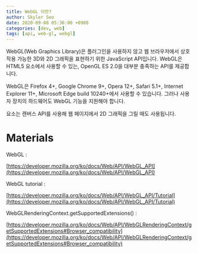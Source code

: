 ```yaml
---
title: WebGL 이란?
author: Skyler Seo
date: 2020-09-08 05:36:00 +0900
categories: [dev, web]
tags: [api, web-gl, webgl]
---
```


WebGL(Web Graphics Library)은 플러그인을 사용하지 않고 웹 브라우저에서 상호작용 가능한 3D와 2D 그래픽을 표현하기 위한 JavaScript API입니다. WebGL은 HTML5 **<canvas>** 요소에서 사용할 수 있는, OpenGL ES 2.0을 대부분 충족하는 API를 제공합니다.

WebGL은 Firefox 4+, Google Chrome 9+, Opera 12+, Safari 5.1+, Internet Explorer 11+, Microsoft Edge build 10240+에서 사용할 수 있습니다. 그러나 사용자 장치의 하드웨어도 WebGL 기능을 지원해야 합니다.

**<canvas>** 요소는 캔버스 API를 사용해 웹 페이지에서 2D 그래픽을 그릴 때도 사용됩니다.

# Materials

WebGL :

[https://developer.mozilla.org/ko/docs/Web/API/WebGL_API](https://developer.mozilla.org/ko/docs/Web/API/WebGL_API)

WebGL tutorial :

[https://developer.mozilla.org/ko/docs/Web/API/WebGL_API/Tutorial](https://developer.mozilla.org/ko/docs/Web/API/WebGL_API/Tutorial)

WebGLRenderingContext.getSupportedExtensions() :

[https://developer.mozilla.org/ko/docs/Web/API/WebGLRenderingContext/getSupportedExtensions#Browser_compatibility](https://developer.mozilla.org/ko/docs/Web/API/WebGLRenderingContext/getSupportedExtensions#Browser_compatibility)
